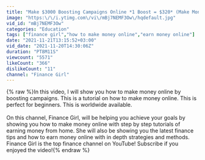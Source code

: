 ```yaml
---
title: "Make $3000 Boosting Campaigns Online *1 Boost = $320* (Make Money Online)"
image: "https:\/\/i.ytimg.com\/vi\/mBj7NEMF3Ow\/hqdefault.jpg"
vid_id: "mBj7NEMF3Ow"
categories: "Education"
tags: ["finance girl","how to make money online","earn money online"]
date: "2021-11-21T13:15:52+03:00"
vid_date: "2021-11-20T14:30:06Z"
duration: "PT8M11S"
viewcount: "5571"
likeCount: "366"
dislikeCount: "11"
channel: "Finance Girl"
---
```

{% raw %}In this video, I will show you how to make money online by boosting campaigns. This is a tutorial on how to make money online. This is perfect for beginners. This is worldwide available.<br /><br />On this channel, Finance Girl, will be helping you achieve your goals by showing you how to make money online with step by step tutorials of earning money from home. She will also be showing you the latest finance tips and how to earn money online with in depth strategies and methods. Finance Girl is the top finance channel on YouTube! Subscribe if you enjoyed the video!{% endraw %}
